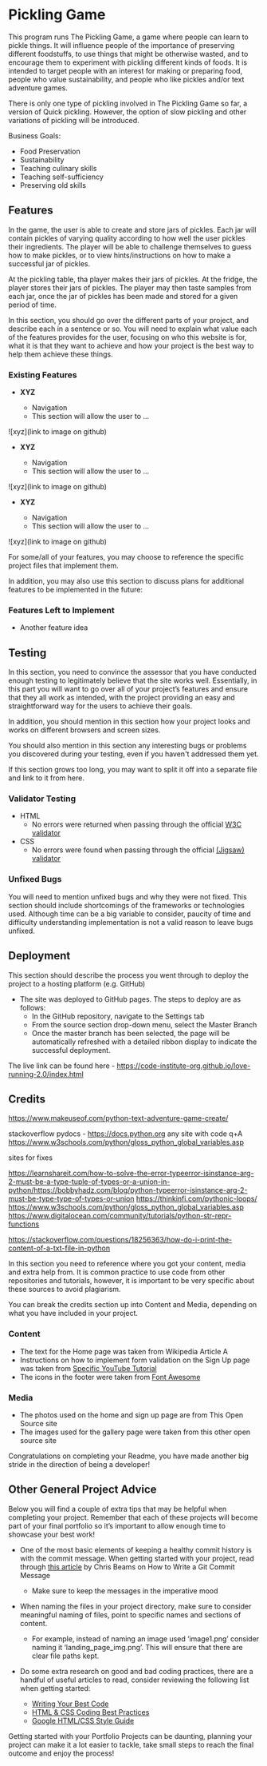 

# Pickling Game

This program runs The Pickling Game, a game where people can learn to pickle things. It will influence people of the importance of preserving different foodstuffs, to use things that might be otherwise wasted, and to encourage them to experiment with pickling different kinds of foods. It is intended to target people with an interest for making 
or preparing food, people who value sustainability, and people who like pickles and/or text adventure games. 

There is only one type of pickling involved in The Pickling Game so far, a version of Quick pickling. However, the option of slow pickling and other variations of pickling will be introduced.

Business Goals:
- Food Preservation
- Sustainability
- Teaching culinary skills
- Teaching self-sufficiency
- Preserving old skills


<!---
In this section, you will include one or two paragraphs providing an overview of your project. Essentially, this part is your sales pitch. At this stage, you should have a name for your project so use it! Don’t introduce the project as a Portfolio project for the diploma. In this section, describe what the project hopes to accomplish, who it is intended to target and how it will be useful to the target audience. 

For example; Love Running is a site that hopes to help keep people motivated to meet up for runs on a regular basis in Dublin, Ireland. The site will be targeted toward runners who are looking for a way to socialise and keep themselves fit. Love Running will be useful for runners to see exactly when and where they should be to join the running club. 


![Responsice Mockup](https://github.com/lucyrush/readme-template/blob/master/media/love_running_mockup.png)
--->


## Features 

In the game, the user is able to create and store jars of pickles. Each jar will contain 
pickles of varying quality according to how well the user pickles their ingredients. 
The player will be able to challenge themselves to guess how to make pickles, or to 
view hints/instructions on how to make a successful jar of pickles. 

At the pickling table, tha player makes their jars of pickles.
At the fridge, the player stores their jars of pickles.
The player may then taste samples from each jar, once the jar of pickles has been made 
and stored for a given period of time.

In this section, you should go over the different parts of your project, and describe each in a sentence or so. You will need to explain what value each of the features provides for the user, focusing on who this website is for, what it is that they want to achieve and how your project is the best way to help them achieve these things.

### Existing Features

- __XYZ__

  - Navigation
  - This section will allow the user to ... 

![xyz](link to image on github)


- __XYZ__

  - Navigation
  - This section will allow the user to ... 

![xyz](link to image on github)


- __XYZ__

  - Navigation
  - This section will allow the user to ... 

![xyz](link to image on github)





For some/all of your features, you may choose to reference the specific project files that implement them.

In addition, you may also use this section to discuss plans for additional features to be implemented in the future:

### Features Left to Implement

- Another feature idea

## Testing 

In this section, you need to convince the assessor that you have conducted enough testing to legitimately believe that the site works well. Essentially, in this part you will want to go over all of your project’s features and ensure that they all work as intended, with the project providing an easy and straightforward way for the users to achieve their goals.

In addition, you should mention in this section how your project looks and works on different browsers and screen sizes.

You should also mention in this section any interesting bugs or problems you discovered during your testing, even if you haven't addressed them yet.

If this section grows too long, you may want to split it off into a separate file and link to it from here.


### Validator Testing 

- HTML
  - No errors were returned when passing through the official [W3C validator](https://validator.w3.org/nu/?doc=https%3A%2F%2Fcode-institute-org.github.io%2Flove-running-2.0%2Findex.html)
- CSS
  - No errors were found when passing through the official [(Jigsaw) validator](https://jigsaw.w3.org/css-validator/validator?uri=https%3A%2F%2Fvalidator.w3.org%2Fnu%2F%3Fdoc%3Dhttps%253A%252F%252Fcode-institute-org.github.io%252Flove-running-2.0%252Findex.html&profile=css3svg&usermedium=all&warning=1&vextwarning=&lang=en#css)

### Unfixed Bugs

You will need to mention unfixed bugs and why they were not fixed. This section should include shortcomings of the frameworks or technologies used. Although time can be a big variable to consider, paucity of time and difficulty understanding implementation is not a valid reason to leave bugs unfixed. 

## Deployment

This section should describe the process you went through to deploy the project to a hosting platform (e.g. GitHub) 

- The site was deployed to GitHub pages. The steps to deploy are as follows: 
  - In the GitHub repository, navigate to the Settings tab 
  - From the source section drop-down menu, select the Master Branch
  - Once the master branch has been selected, the page will be automatically refreshed with a detailed ribbon display to indicate the successful deployment. 

The live link can be found here - https://code-institute-org.github.io/love-running-2.0/index.html 


## Credits 

https://www.makeuseof.com/python-text-adventure-game-create/

stackoverflow
pydocs - https://docs.python.org
any site with code q+A
https://www.w3schools.com/python/gloss_python_global_variables.asp


sites for fixes


https://learnshareit.com/how-to-solve-the-error-typeerror-isinstance-arg-2-must-be-a-type-tuple-of-types-or-a-union-in-python/https://bobbyhadz.com/blog/python-typeerror-isinstance-arg-2-must-be-type-type-of-types-or-union
https://thinkinfi.com/pythonic-loops/
https://www.w3schools.com/python/gloss_python_global_variables.asp
https://www.digitalocean.com/community/tutorials/python-str-repr-functions

https://stackoverflow.com/questions/18256363/how-do-i-print-the-content-of-a-txt-file-in-python


In this section you need to reference where you got your content, media and extra help from. It is common practice to use code from other repositories and tutorials, however, it is important to be very specific about these sources to avoid plagiarism. 

You can break the credits section up into Content and Media, depending on what you have included in your project. 

### Content 

- The text for the Home page was taken from Wikipedia Article A
- Instructions on how to implement form validation on the Sign Up page was taken from [Specific YouTube Tutorial](https://www.youtube.com/)
- The icons in the footer were taken from [Font Awesome](https://fontawesome.com/)

### Media

- The photos used on the home and sign up page are from This Open Source site
- The images used for the gallery page were taken from this other open source site





Congratulations on completing your Readme, you have made another big stride in the direction of being a developer! 

## Other General Project Advice

Below you will find a couple of extra tips that may be helpful when completing your project. Remember that each of these projects will become part of your final portfolio so it’s important to allow enough time to showcase your best work! 

- One of the most basic elements of keeping a healthy commit history is with the commit message. When getting started with your project, read through [this article](https://chris.beams.io/posts/git-commit/) by Chris Beams on How to Write  a Git Commit Message 
  - Make sure to keep the messages in the imperative mood 

- When naming the files in your project directory, make sure to consider meaningful naming of files, point to specific names and sections of content.
  - For example, instead of naming an image used ‘image1.png’ consider naming it ‘landing_page_img.png’. This will ensure that there are clear file paths kept. 

- Do some extra research on good and bad coding practices, there are a handful of useful articles to read, consider reviewing the following list when getting started:
  - [Writing Your Best Code](https://learn.shayhowe.com/html-css/writing-your-best-code/)
  - [HTML & CSS Coding Best Practices](https://medium.com/@inceptiondj.info/html-css-coding-best-practice-fadb9870a00f)
  - [Google HTML/CSS Style Guide](https://google.github.io/styleguide/htmlcssguide.html#General)

Getting started with your Portfolio Projects can be daunting, planning your project can make it a lot easier to tackle, take small steps to reach the final outcome and enjoy the process! 
